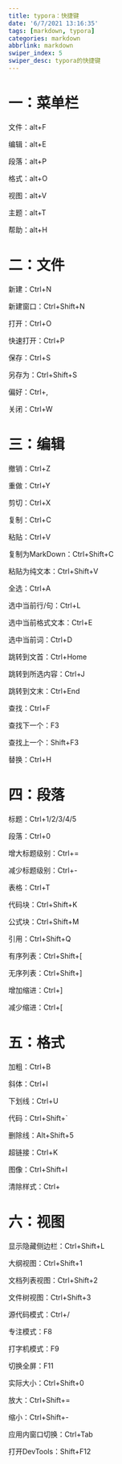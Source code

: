 ```yaml
---
title: typora：快捷键
date: '6/7/2021 13:16:35'
tags: [markdown, typora]
categories: markdown
abbrlink: markdown
swiper_index: 5
swiper_desc: typora的快捷键
---
```


# 一：菜单栏

文件：alt+F

编辑：alt+E

段落：alt+P

格式：alt+O

视图：alt+V

主题：alt+T

帮助：alt+H

# 二：文件

新建：Ctrl+N

新建窗口：Ctrl+Shift+N

打开：Ctrl+O

快速打开：Ctrl+P

保存：Ctrl+S

另存为：Ctrl+Shift+S

偏好：Ctrl+,

关闭：Ctrl+W

# 三：编辑

撤销：Ctrl+Z

重做：Ctrl+Y

剪切：Ctrl+X

复制：Ctrl+C

粘贴：Ctrl+V

复制为MarkDown：Ctrl+Shift+C

粘贴为纯文本：Ctrl+Shift+V

全选：Ctrl+A

选中当前行/句：Ctrl+L

选中当前格式文本：Ctrl+E

选中当前词：Ctrl+D

跳转到文首：Ctrl+Home

跳转到所选内容：Ctrl+J

跳转到文末：Ctrl+End

查找：Ctrl+F

查找下一个：F3

查找上一个：Shift+F3

替换：Ctrl+H

# 四：段落

标题：Ctrl+1/2/3/4/5

段落：Ctrl+0

增大标题级别：Ctrl+=

减少标题级别：Ctrl+-

表格：Ctrl+T

代码块：Ctrl+Shift+K

公式块：Ctrl+Shift+M

引用：Ctrl+Shift+Q

有序列表：Ctrl+Shift+[

无序列表：Ctrl+Shift+]

增加缩进：Ctrl+]

减少缩进：Ctrl+[

# 五：格式

加粗：Ctrl+B

斜体：Ctrl+I

下划线：Ctrl+U

代码：Ctrl+Shift+`

删除线：Alt+Shift+5

超链接：Ctrl+K

图像：Ctrl+Shift+I

清除样式：Ctrl+

# 六：视图

显示隐藏侧边栏：Ctrl+Shift+L

大纲视图：Ctrl+Shift+1

文档列表视图：Ctrl+Shift+2

文件树视图：Ctrl+Shift+3

源代码模式：Ctrl+/

专注模式：F8

打字机模式：F9

切换全屏：F11

实际大小：Ctrl+Shift+0

放大：Ctrl+Shift+=

缩小：Ctrl+Shift+-

应用内窗口切换：Ctrl+Tab

打开DevTools：Shift+F12
